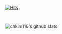 [![Hits](https://hits.seeyoufarm.com/api/count/incr/badge.svg?url=https%3A%2F%2Fgithub.com%2Fchkim116%2F&count_bg=%2329495E&title_bg=%23DF620B&icon=&icon_color=%23DF5E15&title=hits&edge_flat=true)](https://hits.seeyoufarm.com)

<br>

![chkim116's github stats](https://github-readme-stats.vercel.app/api?username=chkim116&show_icons=true)

<br>
